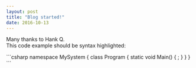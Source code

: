 ```yaml
---
layout: post
title: "Blog started!"
date: 2016-10-13
---
```


Many thanks to Hank Q.
<br>
This code example should be syntax highlighted:
<br>
<p>
```csharp
namespace MySystem
{
    class Program
    {
        static void Main()
        {
            ;
        }
    }
}
```
</p>
